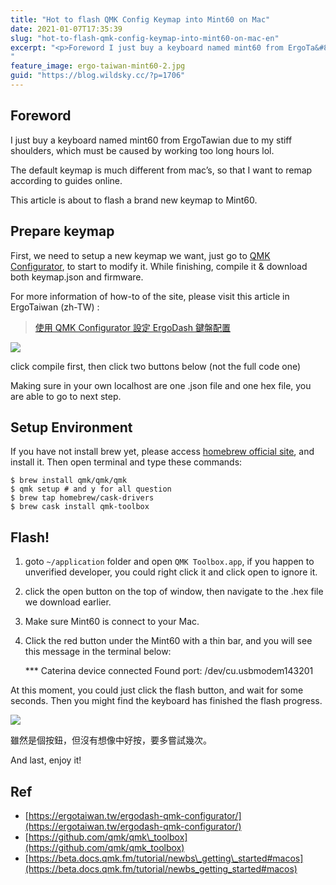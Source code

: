 ```yaml
---
title: "Hot to flash QMK Config Keymap into Mint60 on Mac"
date: 2021-01-07T17:35:39
slug: "hot-to-flash-qmk-config-keymap-into-mint60-on-mac-en"
excerpt: "<p>Foreword I just buy a keyboard named mint60 from ErgoTa&#8230;</p>
"
feature_image: ergo-taiwan-mint60-2.jpg
guid: "https://blog.wildsky.cc/?p=1706"
---
```

Foreword
--------

I just buy a keyboard named mint60 from ErgoTawian due to my stiff shoulders, which must be caused by working too long hours lol.

The default keymap is much different from mac’s, so that I want to remap according to guides online.

This article is about to flash a brand new keymap to Mint60.

Prepare keymap
--------------

First, we need to setup a new keymap we want, just go to [QMK Configurator](https://config.qmk.fm/#/mint60/LAYOUT), to start to modify it. While finishing, compile it & download both keymap.json and firmware.

For more information of how-to of the site, please visit this article in ErgoTaiwan (zh-TW) :

> [使用 QMK Configurator 設定 ErgoDash 鍵盤配置](https://ergotaiwan.tw/ergodash-qmk-configurator/)

![](/images/Screen-Shot-2021-01-07-at-10.43.45-1024x518.png)

click compile first, then click two buttons below (not the full code one)

Making sure in your own localhost are one .json file and one hex file, you are able to go to next step.

Setup Environment
-----------------

If you have not install brew yet, please access [homebrew official site](https://brew.sh/), and install it. Then open terminal and type these commands:

    $ brew install qmk/qmk/qmk
    $ qmk setup # and y for all question
    $ brew tap homebrew/cask-drivers
    $ brew cask install qmk-toolbox

Flash!
------

1.  goto `~/application` folder and open `QMK Toolbox.app`, if you happen to unverified developer, you could right click it and click open to ignore it.
2.  click the open button on the top of window, then navigate to the .hex file we download earlier.
3.  Make sure Mint60 is connect to your Mac.
4.  Click the red button under the Mint60 with a thin bar, and you will see this message in the terminal below:

    *** Caterina device connected
        Found port: /dev/cu.usbmodem143201

At this moment, you could just click the flash button, and wait for some seconds. Then you might find the keyboard has finished the flash progress.

![](/images/IMG_3664.jpg)

雖然是個按鈕，但沒有想像中好按，要多嘗試幾次。

And last, enjoy it!

Ref
---

*   [https://ergotaiwan.tw/ergodash-qmk-configurator/](https://ergotaiwan.tw/ergodash-qmk-configurator/)
*   [https://github.com/qmk/qmk\_toolbox](https://github.com/qmk/qmk_toolbox)
*   [https://beta.docs.qmk.fm/tutorial/newbs\_getting\_started#macos](https://beta.docs.qmk.fm/tutorial/newbs_getting_started#macos)